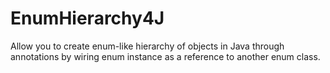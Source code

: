 # EnumHierarchy4J
Allow you to create enum-like hierarchy of objects in Java through annotations by wiring enum instance as a reference to another enum class.
